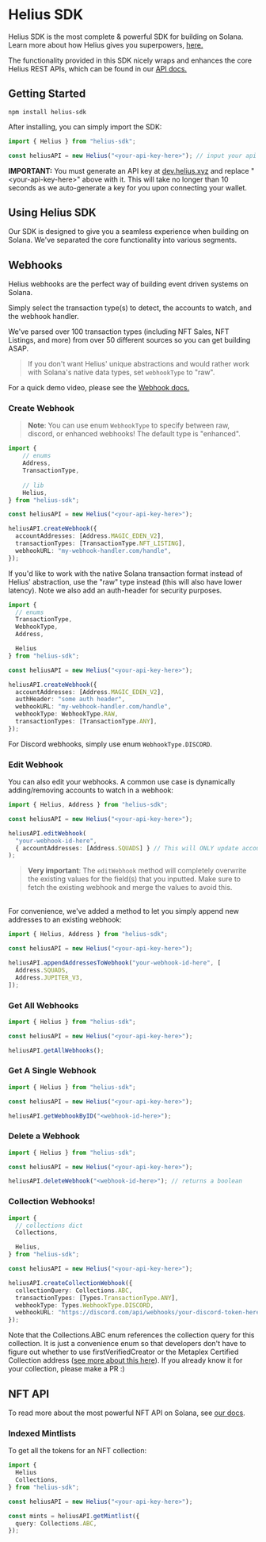 # Helius SDK

Helius SDK is the most complete & powerful SDK for building on Solana. Learn more about how Helius gives you superpowers, [here.](https://helius.xyz)

The functionality provided in this SDK nicely wraps and enhances the core Helius REST APIs, which can be found in our [API docs.](https://docs.helius.xyz)
<br />

## Getting Started

```
npm install helius-sdk
```

After installing, you can simply import the SDK:

```ts
import { Helius } from "helius-sdk";

const heliusAPI = new Helius("<your-api-key-here>"); // input your api key generated from dev.helius.xyz here
```

**IMPORTANT:** You must generate an API key at [dev.helius.xyz](dev.helius.xyz) and replace "\<your-api-key-here>" above with it. This will take no longer than 10 seconds as we auto-generate a key for you upon connecting your wallet.
<br />

## Using Helius SDK

Our SDK is designed to give you a seamless experience when building on Solana. We've separated the core functionality into various segments.

## **Webhooks**

Helius webhooks are the perfect way of building event driven systems on Solana.

Simply select the transaction type(s) to detect, the accounts to watch, and the webhook handler.

We've parsed over 100 transaction types (including NFT Sales, NFT Listings, and more) from over 50 different sources so you can get building ASAP.

> If you don't want Helius' unique abstractions and would rather work with Solana's native data types, set `webhookType` to "raw".

For a quick demo video, please see the [Webhook docs.](https://docs.helius.xyz/webhooks/webhooks-summary)
<br />

### **Create Webhook**

> **Note**: You can use enum `WebhookType` to specify between raw, discord, or enhanced webhooks! The default type is "enhanced".

```ts
import {
    // enums
    Address,
    TransactionType,
    
    // lib
    Helius,
} from "helius-sdk";

const heliusAPI = new Helius("<your-api-key-here>");

heliusAPI.createWebhook({
  accountAddresses: [Address.MAGIC_EDEN_V2],
  transactionTypes: [TransactionType.NFT_LISTING],
  webhookURL: "my-webhook-handler.com/handle",
});
```

If you'd like to work with the native Solana transaction format instead of Helius' abstraction, use the "raw" type instead (this will also have lower latency). Note we also add an auth-header for security purposes.

```ts
import {
  // enums
  TransactionType,
  WebhookType,
  Address,

  Helius
} from "helius-sdk";

const heliusAPI = new Helius("<your-api-key-here>");

heliusAPI.createWebhook({
  accountAddresses: [Address.MAGIC_EDEN_V2],
  authHeader: "some auth header",
  webhookURL: "my-webhook-handler.com/handle",
  webhookType: WebhookType.RAW,
  transactionTypes: [TransactionType.ANY],
});
```

For Discord webhooks, simply use enum `WebhookType.DISCORD`.

### **Edit Webhook**

You can also edit your webhooks. A common use case is dynamically adding/removing accounts to watch in a webhook:

```ts
import { Helius, Address } from "helius-sdk";

const heliusAPI = new Helius("<your-api-key-here>");

heliusAPI.editWebhook(
  "your-webhook-id-here",
  { accountAddresses: [Address.SQUADS] } // This will ONLY update accountAddresses, not the other fields on the webhook object
);
```

> **Very important**: The `editWebhook` method will completely overwrite the existing values for the field(s) that you inputted. Make sure to fetch the existing webhook and merge the values to avoid this.

<br />
For convenience, we've added a method to let you simply append new addresses to an existing webhook:

```ts
import { Helius, Address } from "helius-sdk";

const heliusAPI = new Helius("<your-api-key-here>");

heliusAPI.appendAddressesToWebhook("your-webhook-id-here", [
  Address.SQUADS,
  Address.JUPITER_V3,
]);
```

### **Get All Webhooks**

```ts
import { Helius } from "helius-sdk";

const heliusAPI = new Helius("<your-api-key-here>");

heliusAPI.getAllWebhooks();
```

### **Get A Single Webhook**

```ts
import { Helius } from "helius-sdk";

const heliusAPI = new Helius("<your-api-key-here>");

heliusAPI.getWebhookByID("<webhook-id-here>");
```

### **Delete a Webhook**

```ts
import { Helius } from "helius-sdk";

const heliusAPI = new Helius("<your-api-key-here>");

heliusAPI.deleteWebhook("<webhook-id-here>"); // returns a boolean
```

### **Collection Webhooks!**

```ts
import {
  // collections dict
  Collections,

  Helius,
} from "helius-sdk";

const heliusAPI = new Helius("<your-api-key-here>");

heliusAPI.createCollectionWebhook({
  collectionQuery: Collections.ABC,
  transactionTypes: [Types.TransactionType.ANY],
  webhookType: Types.WebhookType.DISCORD,
  webhookURL: "https://discord.com/api/webhooks/your-discord-token-here",
});
```

Note that the Collections.ABC enum references the collection query for this collection. It is just a convenience enum so that developers don't have to figure out whether to use firstVerifiedCreator or the Metaplex Certified Collection address ([see more about this here](https://docs.helius.xyz/api-reference/nft-collections-on-solana)). If you already know it for your collection, please make a PR :)

## NFT API

To read more about the most powerful NFT API on Solana, see [our docs](https://docs.helius.xyz/api-reference/nft-api).

### **Indexed Mintlists**

To get all the tokens for an NFT collection:

```ts
import {
  Helius
  Collections,
} from "helius-sdk";

const heliusAPI = new Helius("<your-api-key-here>");

const mints = heliusAPI.getMintlist({
  query: Collections.ABC,
});
```
